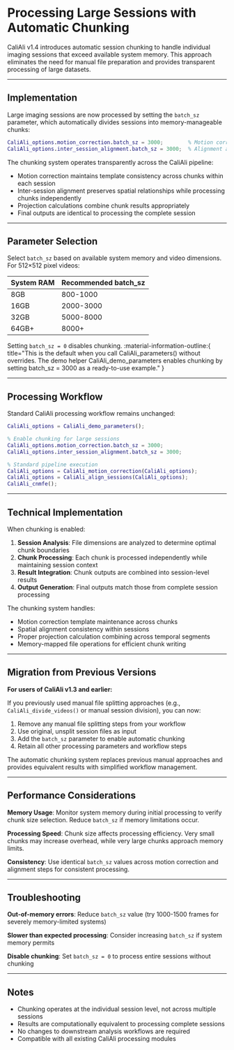 # Processing Large Sessions with Automatic Chunking

CaliAli v1.4 introduces automatic session chunking to handle individual imaging sessions that exceed available system memory. This approach eliminates the need for manual file preparation and provides transparent processing of large datasets.

---

## Implementation

Large imaging sessions are now processed by setting the `batch_sz` parameter, which automatically divides sessions into memory-manageable chunks:

```matlab
CaliAli_options.motion_correction.batch_sz = 3000;        % Motion correction chunking
CaliAli_options.inter_session_alignment.batch_sz = 3000;  % Alignment and projection chunking
```

The chunking system operates transparently across the CaliAli pipeline:
- Motion correction maintains template consistency across chunks within each session
- Inter-session alignment preserves spatial relationships while processing chunks independently  
- Projection calculations combine chunk results appropriately
- Final outputs are identical to processing the complete session

---

## Parameter Selection

Select `batch_sz` based on available system memory and video dimensions. For 512×512 pixel videos:

| System RAM | Recommended batch_sz |
|------------|---------------------|
| 8GB        | 800-1000         |
| 16GB       | 2000-3000          |
| 32GB       | 5000-8000          |
| 64GB+      | 8000+              |

Setting `batch_sz = 0` disables chunking. :material-information-outline:{ title="This is the default when you call CaliAli_parameters() without overrides. The demo helper CaliAli_demo_parameters enables chunking by setting batch_sz = 3000 as a ready-to-use example." }

---

## Processing Workflow

Standard CaliAli processing workflow remains unchanged:

```matlab
CaliAli_options = CaliAli_demo_parameters();

% Enable chunking for large sessions
CaliAli_options.motion_correction.batch_sz = 3000;
CaliAli_options.inter_session_alignment.batch_sz = 3000;

% Standard pipeline execution
CaliAli_options = CaliAli_motion_correction(CaliAli_options);
CaliAli_options = CaliAli_align_sessions(CaliAli_options);
CaliAli_cnmfe();
```

---

## Technical Implementation

When chunking is enabled:

1. **Session Analysis**: File dimensions are analyzed to determine optimal chunk boundaries
2. **Chunk Processing**: Each chunk is processed independently while maintaining session context
3. **Result Integration**: Chunk outputs are combined into session-level results
4. **Output Generation**: Final outputs match those from complete session processing

The chunking system handles:
- Motion correction template maintenance across chunks
- Spatial alignment consistency within sessions  
- Proper projection calculation combining across temporal segments
- Memory-mapped file operations for efficient chunk writing

---

## Migration from Previous Versions

**For users of CaliAli v1.3 and earlier:**

If you previously used manual file splitting approaches (e.g., `CaliAli_divide_videos()` or manual session division), you can now:

1. Remove any manual file splitting steps from your workflow
2. Use original, unsplit session files as input
3. Add the `batch_sz` parameter to enable automatic chunking
4. Retain all other processing parameters and workflow steps

The automatic chunking system replaces previous manual approaches and provides equivalent results with simplified workflow management.

---

## Performance Considerations

**Memory Usage**: Monitor system memory during initial processing to verify chunk size selection. Reduce `batch_sz` if memory limitations occur.

**Processing Speed**: Chunk size affects processing efficiency. Very small chunks may increase overhead, while very large chunks approach memory limits.

**Consistency**: Use identical `batch_sz` values across motion correction and alignment steps for consistent processing.

---

## Troubleshooting

**Out-of-memory errors**: Reduce `batch_sz` value (try 1000-1500 frames for severely memory-limited systems)

**Slower than expected processing**: Consider increasing `batch_sz` if system memory permits

**Disable chunking**: Set `batch_sz = 0` to process entire sessions without chunking

---

## Notes

- Chunking operates at the individual session level, not across multiple sessions
- Results are computationally equivalent to processing complete sessions  
- No changes to downstream analysis workflows are required
- Compatible with all existing CaliAli processing modules
